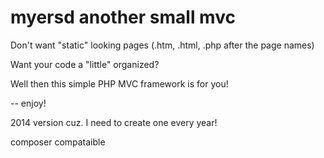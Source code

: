 myersd another small mvc
=================

Don't want "static" looking pages (.htm, .html, .php after the page names)

Want your code a "little" organized?

Well then this simple PHP MVC framework is for you!

-- enjoy!

2014 version cuz. I need to create one every year!

composer compataible